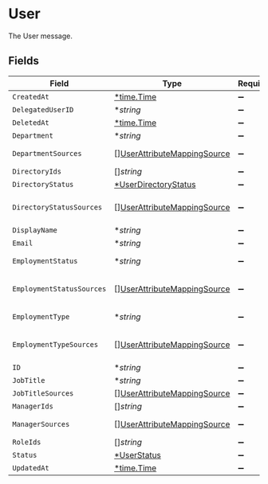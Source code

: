 # User

The User message.


## Fields

| Field                                                                             | Type                                                                              | Required                                                                          | Description                                                                       |
| --------------------------------------------------------------------------------- | --------------------------------------------------------------------------------- | --------------------------------------------------------------------------------- | --------------------------------------------------------------------------------- |
| `CreatedAt`                                                                       | [*time.Time](https://pkg.go.dev/time#Time)                                        | :heavy_minus_sign:                                                                | N/A                                                                               |
| `DelegatedUserID`                                                                 | **string*                                                                         | :heavy_minus_sign:                                                                | The delegatedUserId field.                                                        |
| `DeletedAt`                                                                       | [*time.Time](https://pkg.go.dev/time#Time)                                        | :heavy_minus_sign:                                                                | N/A                                                                               |
| `Department`                                                                      | **string*                                                                         | :heavy_minus_sign:                                                                | The department field.                                                             |
| `DepartmentSources`                                                               | [][UserAttributeMappingSource](../../models/shared/userattributemappingsource.md) | :heavy_minus_sign:                                                                | The departmentSources field.                                                      |
| `DirectoryIds`                                                                    | []*string*                                                                        | :heavy_minus_sign:                                                                | The directoryIds field.                                                           |
| `DirectoryStatus`                                                                 | [*UserDirectoryStatus](../../models/shared/userdirectorystatus.md)                | :heavy_minus_sign:                                                                | The directoryStatus field.                                                        |
| `DirectoryStatusSources`                                                          | [][UserAttributeMappingSource](../../models/shared/userattributemappingsource.md) | :heavy_minus_sign:                                                                | The directoryStatusSources field.                                                 |
| `DisplayName`                                                                     | **string*                                                                         | :heavy_minus_sign:                                                                | The displayName field.                                                            |
| `Email`                                                                           | **string*                                                                         | :heavy_minus_sign:                                                                | The email field.                                                                  |
| `EmploymentStatus`                                                                | **string*                                                                         | :heavy_minus_sign:                                                                | The employmentStatus field.                                                       |
| `EmploymentStatusSources`                                                         | [][UserAttributeMappingSource](../../models/shared/userattributemappingsource.md) | :heavy_minus_sign:                                                                | The employmentStatusSources field.                                                |
| `EmploymentType`                                                                  | **string*                                                                         | :heavy_minus_sign:                                                                | The employmentType field.                                                         |
| `EmploymentTypeSources`                                                           | [][UserAttributeMappingSource](../../models/shared/userattributemappingsource.md) | :heavy_minus_sign:                                                                | The employmentTypeSources field.                                                  |
| `ID`                                                                              | **string*                                                                         | :heavy_minus_sign:                                                                | The id field.                                                                     |
| `JobTitle`                                                                        | **string*                                                                         | :heavy_minus_sign:                                                                | The jobTitle field.                                                               |
| `JobTitleSources`                                                                 | [][UserAttributeMappingSource](../../models/shared/userattributemappingsource.md) | :heavy_minus_sign:                                                                | The jobTitleSources field.                                                        |
| `ManagerIds`                                                                      | []*string*                                                                        | :heavy_minus_sign:                                                                | The managerIds field.                                                             |
| `ManagerSources`                                                                  | [][UserAttributeMappingSource](../../models/shared/userattributemappingsource.md) | :heavy_minus_sign:                                                                | The managerSources field.                                                         |
| `RoleIds`                                                                         | []*string*                                                                        | :heavy_minus_sign:                                                                | The roleIds field.                                                                |
| `Status`                                                                          | [*UserStatus](../../models/shared/userstatus.md)                                  | :heavy_minus_sign:                                                                | The status field.                                                                 |
| `UpdatedAt`                                                                       | [*time.Time](https://pkg.go.dev/time#Time)                                        | :heavy_minus_sign:                                                                | N/A                                                                               |